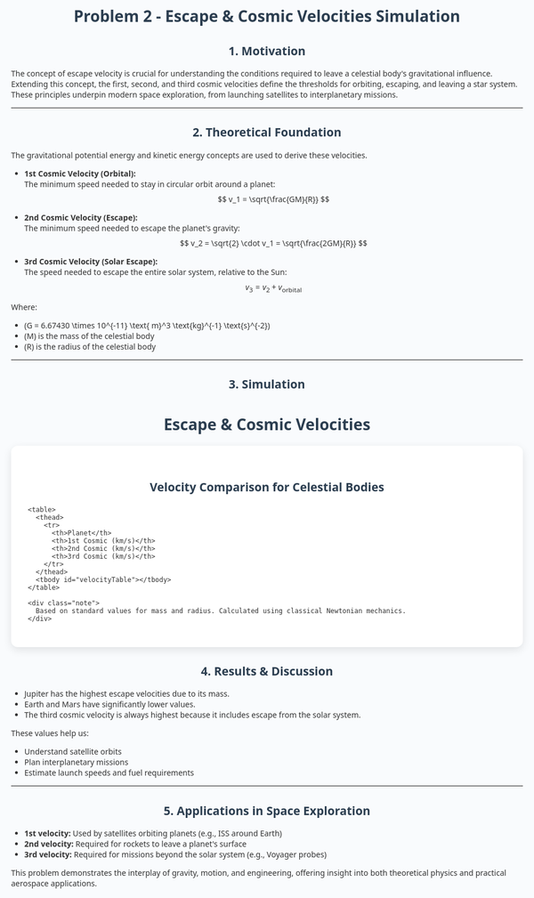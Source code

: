 # Problem 2 - Escape & Cosmic Velocities Simulation

## 1. Motivation

The concept of escape velocity is crucial for understanding the conditions required to leave a celestial body's gravitational influence. Extending this concept, the first, second, and third cosmic velocities define the thresholds for orbiting, escaping, and leaving a star system. These principles underpin modern space exploration, from launching satellites to interplanetary missions.

---

## 2. Theoretical Foundation

The gravitational potential energy and kinetic energy concepts are used to derive these velocities.

- **1st Cosmic Velocity (Orbital):**  
  The minimum speed needed to stay in circular orbit around a planet:  
  $$ v_1 = \sqrt{\frac{GM}{R}} $$

- **2nd Cosmic Velocity (Escape):**  
  The minimum speed needed to escape the planet's gravity:  
  $$ v_2 = \sqrt{2} \cdot v_1 = \sqrt{\frac{2GM}{R}} $$

- **3rd Cosmic Velocity (Solar Escape):**  
  The speed needed to escape the entire solar system, relative to the Sun:  
  $$ v_3 = v_2 + v_{\text{orbital}} $$

Where:  
- \(G = 6.67430 \times 10^{-11} \text{ m}^3 \text{kg}^{-1} \text{s}^{-2}\)  
- \(M\) is the mass of the celestial body  
- \(R\) is the radius of the celestial body

---

## 3. Simulation

<!DOCTYPE html>
<html lang="en">
<head>
  <meta charset="UTF-8" />
  <meta name="viewport" content="width=device-width, initial-scale=1.0" />
  <title>Escape & Cosmic Velocities Simulation</title>
  <script src="https://cdn.jsdelivr.net/npm/chart.js"></script>
  <style>
    body {
      font-family: 'Segoe UI', Tahoma, Geneva, Verdana, sans-serif;
      background: #f9fbfd;
      color: #333;
      margin: 0;
      padding: 20px;
      max-width: 1200px;
      margin: auto;
    }
    h1, h2 {
      text-align: center;
      color: #2c3e50;
    }
    .container {
      background: #fff;
      padding: 30px;
      border-radius: 12px;
      box-shadow: 0 5px 15px rgba(0,0,0,0.1);
      margin-top: 20px;
    }
    canvas {
      width: 100%;
      max-width: 800px;
      margin: 20px auto;
      display: block;
    }
    table {
      width: 100%;
      border-collapse: collapse;
      margin-top: 30px;
    }
    th, td {
      border: 1px solid #ddd;
      padding: 10px;
      text-align: center;
    }
    th {
      background: #f0f4f8;
    }
    .note {
      font-size: 0.9em;
      color: #555;
      text-align: center;
      margin-top: 40px;
    }
  </style>
</head>
<body>
  <h1>Escape & Cosmic Velocities</h1>
  <div class="container">
    <h2>Velocity Comparison for Celestial Bodies</h2>
    <canvas id="velocityChart"></canvas>

    <table>
      <thead>
        <tr>
          <th>Planet</th>
          <th>1st Cosmic (km/s)</th>
          <th>2nd Cosmic (km/s)</th>
          <th>3rd Cosmic (km/s)</th>
        </tr>
      </thead>
      <tbody id="velocityTable"></tbody>
    </table>

    <div class="note">
      Based on standard values for mass and radius. Calculated using classical Newtonian mechanics.
    </div>
  </div>

  <script>
    const G = 6.67430e-11;
    const solarVelocity = 42.1;

    const bodies = [
      { name: "Earth", mass: 5.972e24, radius: 6371000 },
      { name: "Mars", mass: 6.417e23, radius: 3389500 },
      { name: "Jupiter", mass: 1.898e27, radius: 69911000 },
      { name: "Moon", mass: 7.342e22, radius: 1737000 },
      { name: "Venus", mass: 4.867e24, radius: 6052000 },
      { name: "Saturn", mass: 5.683e26, radius: 58232000 }
    ];

    const tableBody = document.getElementById("velocityTable");
    const chartData = {
      labels: [],
      datasets: [
        {
          label: "1st Cosmic Velocity",
          data: [],
          backgroundColor: "#4c6ef5"
        },
        {
          label: "2nd Cosmic Velocity",
          data: [],
          backgroundColor: "#82c91e"
        },
        {
          label: "3rd Cosmic Velocity",
          data: [],
          backgroundColor: "#f59f00"
        }
      ]
    };

    bodies.forEach(body => {
      const v1 = Math.sqrt(G * body.mass / body.radius) / 1000;
      const v2 = Math.sqrt(2) * v1;
      const v3 = v2 + solarVelocity;

      chartData.labels.push(body.name);
      chartData.datasets[0].data.push(v1);
      chartData.datasets[1].data.push(v2);
      chartData.datasets[2].data.push(v3);

      const row = `
        <tr>
          <td>${body.name}</td>
          <td>${v1.toFixed(2)}</td>
          <td>${v2.toFixed(2)}</td>
          <td>${v3.toFixed(2)}</td>
        </tr>
      `;
      tableBody.innerHTML += row;
    });

    new Chart(document.getElementById("velocityChart"), {
      type: "bar",
      data: chartData,
      options: {
        responsive: true,
        plugins: {
          legend: {
            position: "top"
          },
          title: {
            display: true,
            text: "Cosmic Velocities (km/s)"
          }
        },
        scales: {
          y: {
            title: {
              display: true,
              text: "Velocity (km/s)"
            }
          }
        }
      }
    });
  </script>
</body>
</html>


## 4. Results & Discussion

- Jupiter has the highest escape velocities due to its mass.
- Earth and Mars have significantly lower values.
- The third cosmic velocity is always highest because it includes escape from the solar system.

These values help us:
- Understand satellite orbits
- Plan interplanetary missions
- Estimate launch speeds and fuel requirements

---

## 5. Applications in Space Exploration

- **1st velocity:** Used by satellites orbiting planets (e.g., ISS around Earth)
- **2nd velocity:** Required for rockets to leave a planet's surface
- **3rd velocity:** Required for missions beyond the solar system (e.g., Voyager probes)

This problem demonstrates the interplay of gravity, motion, and engineering, offering insight into both theoretical physics and practical aerospace applications.
